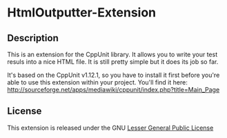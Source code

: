 HtmlOutputter-Extension
=======================

## Description
This is an extension for the CppUnit library. It allows you to write your test resuls into a nice HTML file.
It is still pretty simple but it does its job so far.

It's based on the CppUnit v1.12.1, so you have to install it first before you're able to use this extension
within your project. You'll find it here: http://sourceforge.net/apps/mediawiki/cppunit/index.php?title=Main_Page

## License

This extension is released under the GNU [Lesser General Public License](http://www.gnu.org/licenses/old-licenses/lgpl-2.1.html)